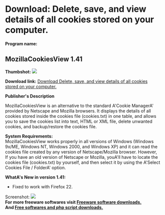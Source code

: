 # Download: Delete, save, and view details of all cookies stored on your computer.

**Program name:**

## MozillaCookiesView 1.41

  
**Thumbshot:** ![](http://www.freewarefiles.com/screenshot/mozillacookiesview_md.jpg)   
  
**Download link:** [Download Delete, save, and view details of all cookies stored on your computer.](http://freesoftwares.boysofts.com/MozillaCookiesView_program_38656.html)  
  


**Publisher's Description**  
  


MozillaCookiesView is an alternative to the standard A'Cookie ManagerA' provided by Netscape and Mozilla browsers. It displays the details of all cookies stored inside the cookies file (cookies.txt) in one table, and allows you to save the cookies list into text, HTML or XML file, delete unwanted cookies, and backup/restore the cookies file. 

**System Requirements:**  
MozillaCookiesView works properly in all versions of Windows (Windows 9x/ME, Windows NT, Windows 2000, and Windows XP) and it can read the cookies file created by any version of Netscape/Mozilla browser. However, If you have an old version of Netscape or Mozilla, youA'll have to locate the cookies file (cookies.txt) by yourself, and then select it by using the A'Select Cookies File / FolderA' option.

**WhatA's New in version 1.41:**

  * Fixed to work with Firefox 22. 

  
  
Screenshot: ![](http://www.freewarefiles.com/screenshot/mozillacookiesview.jpg)   
**For more freeware softwares visit [Freeware software downloads.](http://freesoftwares.boysofts.com/)**   
**And [Free softwares and php script downloads.](http://www.boysofts.com/)**
